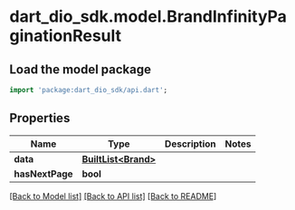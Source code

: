 # dart_dio_sdk.model.BrandInfinityPaginationResult

## Load the model package
```dart
import 'package:dart_dio_sdk/api.dart';
```

## Properties
Name | Type | Description | Notes
------------ | ------------- | ------------- | -------------
**data** | [**BuiltList&lt;Brand&gt;**](Brand.md) |  | 
**hasNextPage** | **bool** |  | 

[[Back to Model list]](../README.md#documentation-for-models) [[Back to API list]](../README.md#documentation-for-api-endpoints) [[Back to README]](../README.md)



